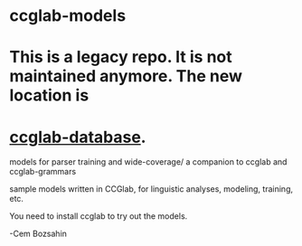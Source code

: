 # ccglab-models
# This is a legacy repo. It is not maintained anymore. The new location is 
# <a href="https://github.com/bozsahin/ccglab-database">ccglab-database</a>.

models for parser training and wide-coverage/ a companion to ccglab and ccglab-grammars

sample models written in CCGlab, for linguistic analyses, modeling, training, etc.


You need to install ccglab to try out the models.

-Cem Bozsahin

